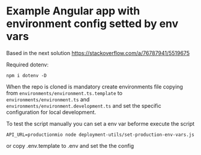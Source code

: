 # Example Angular app with environment config setted by env vars

Based in the next solution  https://stackoverflow.com/a/76787941/5519675

Required dotenv:

`npm i dotenv -D`

When the repo is cloned is mandatory create environments file copying from `environments/environment.ts.template` to `environments/environment.ts` and `environments/environment.development.ts` and set the specific configuration for local development.


To test the script manually you can set a env var beforme execute the script

`API_URL=productionmio node deployment-utils/set-production-env-vars.js`

or copy .env.template to .env and set the the config